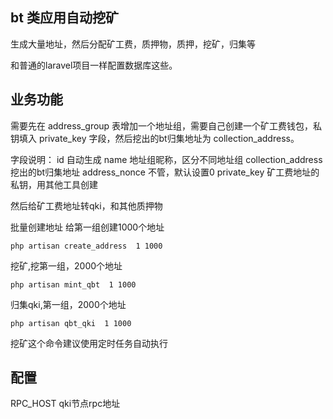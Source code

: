 ## bt 类应用自动挖矿

生成大量地址，然后分配矿工费，质押物，质押，挖矿，归集等

和普通的laravel项目一样配置数据库这些。

## 业务功能

需要先在 address_group 表增加一个地址组，需要自己创建一个矿工费钱包，私钥填入 private_key 字段，然后挖出的bt归集地址为 collection_address。

字段说明：
id 自动生成
name 地址组昵称，区分不同地址组
collection_address  挖出的bt归集地址
address_nonce   不管，默认设置0
private_key       矿工费地址的私钥，用其他工具创建


然后给矿工费地址转qki，和其他质押物


批量创建地址 给第一组创建1000个地址
```
php artisan create_address  1 1000
```


挖矿,挖第一组，2000个地址
```
php artisan mint_qbt  1 1000
```



归集qki,第一组，2000个地址
```
php artisan qbt_qki  1 1000
```

挖矿这个命令建议使用定时任务自动执行
## 配置

RPC_HOST qki节点rpc地址